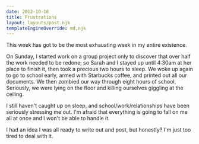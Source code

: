 ```yaml
---
date: 2012-10-18
title: Frustrations
layout: layouts/post.njk
templateEngineOverride: md,njk
---
```


This week has got to be the most exhausting week in my entire existence.

On Sunday, I started work on a group project only to discover that over half the work needed to be redone, so Sarah and I stayed up until 4:30am at her place to finish it, then took a precious two hours to sleep. We woke up again to go to school early, armed with Starbucks coffee, and printed out all our documents. We then zombied our way through eight hours of school. Seriously, we were lying on the floor and killing ourselves giggling at the ceiling.

<!--more-->

I still haven't caught up on sleep, and school/work/relationships have been seriously stressing me out. I'm afraid that everything is going to fall on me all at once and I won't be able to handle it.

I had an idea I was all ready to write out and post, but honestly? I'm just too tired to deal with it.
